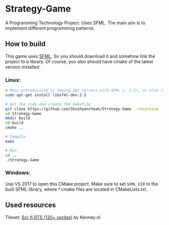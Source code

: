 # Strategy-Game
A Programming Technology Project. Uses SFML. The main aim is to implement different programming patterns.

## How to build
This game uses [SFML](https://www.sfml-dev.org/tutorials/2.5/). So you should download it and somehow link the project to a library. Of course, you also should have cmake of the latest version installed.
### Linux:
```bash
# Main prerequisite is having apt servers with SFML v. 2.5+, or else it won't build.
sudo apt-get install libsfml-dev:2.5

# Get the code and create the makefile 
git clone https://github.com/Shushpancheak/Strategy-Game --recursive
cd Strategy-Game
mkdir build
cd build
cmake ..

# Compile
make

# Run
cd ..
./Strategy-Game
```

### Windows:
Use VS 2017 to open this CMake project. Make sure to set `SFML_DIR` to the built SFML library, where *.cmake files are located in CMakeLists.txt.

## Used resources

Tileset: [Sci-fi RTS (120+ sprites)](https://opengameart.org/content/sci-fi-rts-120-sprites) by Kenney.nl